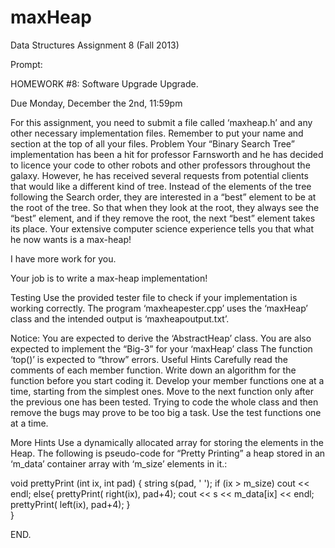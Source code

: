 # maxHeap

Data Structures Assignment 8 (Fall 2013) 

Prompt:

HOMEWORK #8:
Software Upgrade Upgrade.

Due Monday, December the 2nd, 11:59pm

For this assignment, you need to submit a file called ‘maxheap.h’ and any other necessary implementation files. 
Remember to put your name and section at the top of all your files.
Problem
Your “Binary Search Tree” implementation has been a hit for professor Farnsworth and he has decided to licence your code to other robots and other professors throughout the galaxy. However, he has received several requests from potential clients that would like a different kind of tree. Instead of the elements of the tree following the Search order, they are interested in a “best” element to be at the root of the tree. So that when they look at the root, they always see the “best” element, and if they remove the root, the next “best” element takes its place. Your extensive computer science experience tells you that what he now wants is a max-heap!


I have more work for you.

Your job is to write a max-heap implementation!


Testing
Use the provided tester file to check if your implementation is working correctly. 
The program ‘maxheapester.cpp’ uses the ‘maxHeap’ class and the intended output is ‘maxheapoutput.txt’.

Notice:
You are expected to derive the ‘AbstractHeap’ class.
You are also expected to implement the “Big-3” for your ‘maxHeap’ class
The function ‘top()’ is expected to “throw” errors. 
Useful Hints
Carefully read the comments of each member function. 
Write down an algorithm for the function before you start coding it. 
Develop your member functions one at a time, starting from the simplest ones.
Move to the next function only after the previous one has been tested. 
Trying to code the whole class and then remove the bugs may prove to be too big a task.
Use the test functions one at a time.

More Hints
Use a dynamically allocated array for storing the elements in the Heap.
The following is pseudo-code for “Pretty Printing” a heap stored in an ‘m_data’ container array with ‘m_size’  elements in it.:

void prettyPrint (int ix, int pad)
{
 string s(pad, ' ');
 if (ix > m_size)
     cout << endl;
 else{
   prettyPrint( right(ix), pad+4);
   cout << s << m_data[ix] << endl;
   prettyPrint( left(ix), pad+4);
 }  
}

END.
